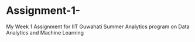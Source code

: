 # Assignment-1-
My Week 1 Assignment for IIT Guwahati Summer Analytics program on Data Analytics and Machine Learning
